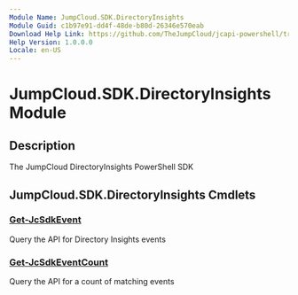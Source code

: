 ```yaml
---
Module Name: JumpCloud.SDK.DirectoryInsights
Module Guid: c1b97e91-dd4f-48de-b80d-26346e570eab
Download Help Link: https://github.com/TheJumpCloud/jcapi-powershell/tree/master/AutoRest/SDKs/PowerShell/jumpcloud.sdk.directoryinsights
Help Version: 1.0.0.0
Locale: en-US
---
```


# JumpCloud.SDK.DirectoryInsights Module
## Description
The JumpCloud DirectoryInsights PowerShell SDK

## JumpCloud.SDK.DirectoryInsights Cmdlets
### [Get-JcSdkEvent](Get-JcSdkEvent.md)
Query the API for Directory Insights events

### [Get-JcSdkEventCount](Get-JcSdkEventCount.md)
Query the API for a count of matching events

